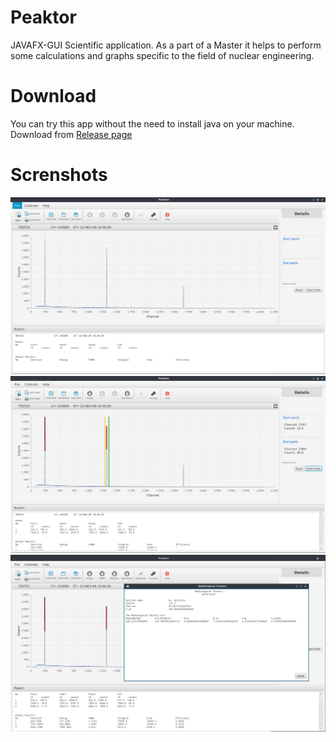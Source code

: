 # Peaktor
JAVAFX-GUI Scientific application. As a part of a Master it helps to perform some calculations and graphs specific to the field of nuclear engineering.

# Download
You can try this app without the need to install java on your machine. Download from [Release page](https://github.com/HaniMohamed/Peaktor/releases)

# Screnshots
![Alt text](screenshots/screenshot02.png)
![Alt text](screenshots/screenshot03.png)
![Alt text](screenshots/screenshot04.png)
